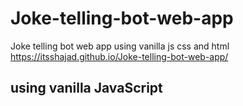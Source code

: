 # Joke-telling-bot-web-app

Joke telling bot web app
using vanilla js css and html
https://itsshajad.github.io/Joke-telling-bot-web-app/

## using vanilla JavaScript
